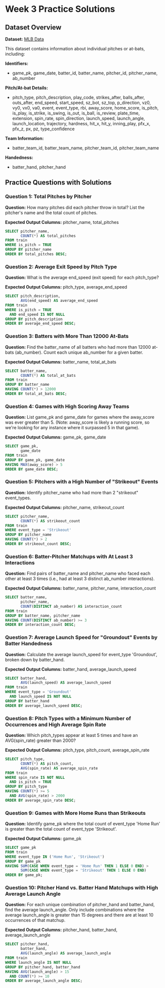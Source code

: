 # Week 3 Practice Solutions

## Dataset Overview

**Dataset:** [MLB Data](https://huggingface.co/datasets/TJStatsApps/mlb_data)

This dataset contains information about individual pitches or at-bats, including:

**Identifiers:**
- game_pk, game_date, batter_id, batter_name, pitcher_id, pitcher_name, ab_number

**Pitch/At-bat Details:**
- pitch_type, pitch_description, play_code, strikes_after, balls_after, outs_after, end_speed, start_speed, sz_bot, sz_top, p_direction, vz0, vy0, vx0, va0, event, event_type, rbi, away_score, home_score, is_pitch, is_play, is_strike, is_swing, is_out, is_ball, is_review, plate_time, extension, spin_rate, spin_direction, launch_speed, launch_angle, launch_location, trajectory, hardness, hit_x, hit_y, inning_play, pfx_x, pfx_z, px, pz, type_confidence

**Team Information:**
- batter_team_id, batter_team_name, pitcher_team_id, pitcher_team_name

**Handedness:**
- batter_hand, pitcher_hand

## Practice Questions with Solutions

### Question 1: Total Pitches by Pitcher

**Question:** How many pitches did each pitcher throw in total? List the pitcher's name and the total count of pitches.

**Expected Output Columns:** pitcher_name, total_pitches

```sql
SELECT pitcher_name,
       COUNT(*) AS total_pitches
FROM train
WHERE is_pitch = TRUE
GROUP BY pitcher_name
ORDER BY total_pitches DESC;
```

### Question 2: Average Exit Speed by Pitch Type

**Question:** What is the average end_speed (exit speed) for each pitch_type?

**Expected Output Columns:** pitch_type, average_end_speed

```sql
SELECT pitch_description,
       AVG(end_speed) AS average_end_speed
FROM train
WHERE is_pitch = TRUE
  AND end_speed IS NOT NULL
GROUP BY pitch_description
ORDER BY average_end_speed DESC;
```

### Question 3: Batters with More Than 12000 At-Bats

**Question:** Find the batter_name of all batters who had more than 12000 at-bats (ab_number). Count each unique ab_number for a given batter.

**Expected Output Columns:** batter_name, total_at_bats

```sql
SELECT batter_name,
       COUNT(*) AS total_at_bats
FROM train
GROUP BY batter_name
HAVING COUNT(*) > 12000
ORDER BY total_at_bats DESC;
```

### Question 4: Games with High Scoring Away Teams

**Question:** List game_pk and game_date for games where the away_score was ever greater than 5. (Note: away_score is likely a running score, so we're looking for any instance where it surpassed 5 in that game).

**Expected Output Columns:** game_pk, game_date

```sql
SELECT game_pk,
       game_date
FROM train
GROUP BY game_pk, game_date
HAVING MAX(away_score) > 5
ORDER BY game_date DESC;
```

### Question 5: Pitchers with a High Number of "Strikeout" Events

**Question:** Identify pitcher_name who had more than 2 "strikeout" event_types.

**Expected Output Columns:** pitcher_name, strikeout_count

```sql
SELECT pitcher_name,
       COUNT(*) AS strikeout_count
FROM train
WHERE event_type = 'Strikeout'
GROUP BY pitcher_name
HAVING COUNT(*) > 2
ORDER BY strikeout_count DESC;
```

### Question 6: Batter-Pitcher Matchups with At Least 3 Interactions

**Question:** Find pairs of batter_name and pitcher_name who faced each other at least 3 times (i.e., had at least 3 distinct ab_number interactions).

**Expected Output Columns:** batter_name, pitcher_name, interaction_count

```sql
SELECT batter_name,
       pitcher_name,
       COUNT(DISTINCT ab_number) AS interaction_count
FROM train
GROUP BY batter_name, pitcher_name
HAVING COUNT(DISTINCT ab_number) >= 3
ORDER BY interaction_count DESC;
```

### Question 7: Average Launch Speed for "Groundout" Events by Batter Handedness

**Question:** Calculate the average launch_speed for event_type 'Groundout', broken down by batter_hand.

**Expected Output Columns:** batter_hand, average_launch_speed

```sql
SELECT batter_hand,
       AVG(launch_speed) AS average_launch_speed
FROM train
WHERE event_type = 'Groundout'
  AND launch_speed IS NOT NULL
GROUP BY batter_hand
ORDER BY average_launch_speed DESC;
```

### Question 8: Pitch Types with a Minimum Number of Occurrences and High Average Spin Rate

**Question:** Which pitch_types appear at least 5 times and have an AVG(spin_rate) greater than 2000?

**Expected Output Columns:** pitch_type, pitch_count, average_spin_rate

```sql
SELECT pitch_type,
       COUNT(*) AS pitch_count,
       AVG(spin_rate) AS average_spin_rate
FROM train
WHERE spin_rate IS NOT NULL
  AND is_pitch = TRUE
GROUP BY pitch_type
HAVING COUNT(*) >= 5
  AND AVG(spin_rate) > 2000
ORDER BY average_spin_rate DESC;
```

### Question 9: Games with More Home Runs than Strikeouts

**Question:** Identify game_pk where the total count of event_type 'Home Run' is greater than the total count of event_type 'Strikeout'.

**Expected Output Columns:** game_pk

```sql
SELECT game_pk
FROM train
WHERE event_type IN ('Home Run', 'Strikeout')
GROUP BY game_pk
HAVING SUM(CASE WHEN event_type = 'Home Run' THEN 1 ELSE 0 END) >
       SUM(CASE WHEN event_type = 'Strikeout' THEN 1 ELSE 0 END)
ORDER BY game_pk;
```

### Question 10: Pitcher Hand vs. Batter Hand Matchups with High Average Launch Angle

**Question:** For each unique combination of pitcher_hand and batter_hand, find the average launch_angle. Only include combinations where the average launch_angle is greater than 15 degrees and there are at least 10 occurrences of that matchup.

**Expected Output Columns:** pitcher_hand, batter_hand, average_launch_angle

```sql
SELECT pitcher_hand,
       batter_hand,
       AVG(launch_angle) AS average_launch_angle
FROM train
WHERE launch_angle IS NOT NULL
GROUP BY pitcher_hand, batter_hand
HAVING AVG(launch_angle) > 15
  AND COUNT(*) >= 10
ORDER BY average_launch_angle DESC;
```
